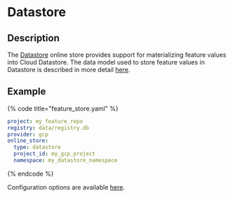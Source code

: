 # Datastore

## Description

The [Datastore](https://cloud.google.com/datastore) online store provides support for materializing feature values into Cloud Datastore. The data model used to store feature values in Datastore is described in more detail [here](https://github.com/feast-dev/feast/blob/master/docs/specs/online_store_format.md#google-datastore-online-store-format).

## Example

{% code title="feature_store.yaml" %}
```yaml
project: my_feature_repo
registry: data/registry.db
provider: gcp
online_store:
  type: datastore
  project_id: my_gcp_project
  namespace: my_datastore_namespace
```
{% endcode %}

Configuration options are available [here](https://rtd.feast.dev/en/latest/#feast.repo_config.DatastoreOnlineStoreConfig).
